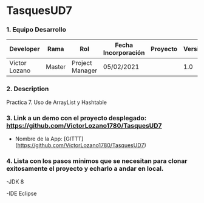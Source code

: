 # TasquesUD7

### 1. Equipo Desarrollo
|Developer	| Rama | Rol | Fecha Incorporación | Proyecto	| Versión|
| ------------ | ------------ | ------------ | ------------ | ------------ | ------------ |
|Víctor Lozano |	Master	| Project Manager	| 05/02/2021 | | 1.0|
### 2. Description
Practica 7. Uso de ArrayList y Hashtable
### 3. Link a un demo con el proyecto desplegado: https://github.com/VictorLozano1780/TasquesUD7
* Nombre de la App: [GITTT] (https://github.com/VictorLozano1780/TasquesUD7)
### 4. Lista con los pasos mínimos que se necesitan para clonar exitosamente el proyecto y echarlo a andar en local.
-JDK 8

-IDE Eclipse
